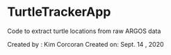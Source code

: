 # TurtleTrackerApp
Code to extract turtle locations from raw ARGOS data

Created by : Kim Corcoran
Created on: Sept. 14 , 2020
